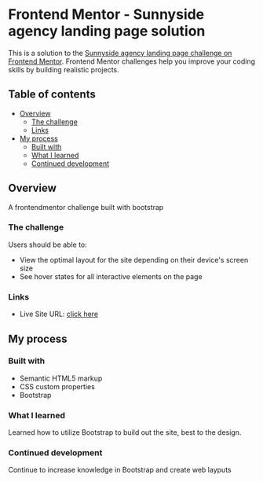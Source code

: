 # Frontend Mentor - Sunnyside agency landing page solution

This is a solution to the [Sunnyside agency landing page challenge on Frontend Mentor](https://www.frontendmentor.io/challenges/sunnyside-agency-landing-page-7yVs3B6ef). Frontend Mentor challenges help you improve your coding skills by building realistic projects.

## Table of contents

- [Overview](#overview)
  - [The challenge](#the-challenge)
  - [Links](#links)
- [My process](#my-process)
  - [Built with](#built-with)
  - [What I learned](#what-i-learned)
  - [Continued development](#continued-development)

## Overview

A frontendmentor challenge built with bootstrap

### The challenge

Users should be able to:

- View the optimal layout for the site depending on their device's screen size
- See hover states for all interactive elements on the page

### Links

- Live Site URL: [click here](https://github.com/olopcodes/sunnyside-fem/settings/pages)

## My process

### Built with

- Semantic HTML5 markup
- CSS custom properties
- Bootstrap


### What I learned

Learned how to utilize Bootstrap to build out the site, best to the design.





### Continued development

Continue to increase knowledge in Bootstrap and create web layputs
